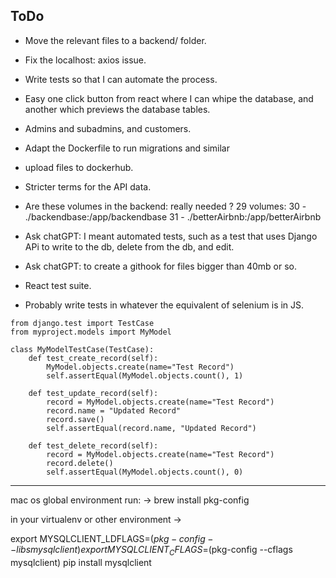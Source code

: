 ToDo
----------
- Move the relevant files to a backend/ folder.

- Fix the localhost: axios issue.

- Write tests so that I can automate the process.

- Easy one click button from react where I can whipe the database, and another which previews the database tables.

- Admins and subadmins, and customers.

- Adapt the Dockerfile to run migrations and similar
- upload files to dockerhub.
- Stricter terms for the API data.

- Are these volumes in the backend: really needed ?
 29     volumes:
 30       - ./backendbase:/app/backendbase
 31       - ./betterAirbnb:/app/betterAirbnb

- Ask chatGPT: I meant automated tests, such as a test that uses Django APi to write to the db, delete from the db, and edit.

- Ask chatGPT: to create a githook for files bigger than 40mb or so.

- React test suite.

- Probably write tests in whatever the equivalent of selenium is in JS.

```
from django.test import TestCase
from myproject.models import MyModel

class MyModelTestCase(TestCase):
    def test_create_record(self):
        MyModel.objects.create(name="Test Record")
        self.assertEqual(MyModel.objects.count(), 1)

    def test_update_record(self):
        record = MyModel.objects.create(name="Test Record")
        record.name = "Updated Record"
        record.save()
        self.assertEqual(record.name, "Updated Record")

    def test_delete_record(self):
        record = MyModel.objects.create(name="Test Record")
        record.delete()
        self.assertEqual(MyModel.objects.count(), 0)

```
-----------
mac os global environment run: ->
brew install pkg-config

in your virtualenv or other environment ->

export MYSQLCLIENT_LDFLAGS=$(pkg-config --libs mysqlclient)
export MYSQLCLIENT_CFLAGS=$(pkg-config --cflags mysqlclient)
pip install mysqlclient
